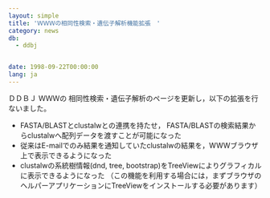 ```yaml
---
layout: simple
title: 'ＷＷＷの相同性検索・遺伝子解析機能拡張　'
category: news
db:
  - ddbj


date: 1998-09-22T00:00:00
lang: ja
---
```


ＤＤＢＪ ＷＷＷの 相同性検索・遺伝子解析のページを更新し，以下の拡張を行ないました。

<ul>
    <li>FASTA/BLASTとclustalwとの連携を持たせ， FASTA/BLASTの検索結果からclustalwへ配列データを渡すことが可能になった</li>
    <li>従来はE-mailでのみ結果を通知していたclustalwの結果を，WWWブラウザ上で表示できるようになった</li>
    <li>clustalwの系統樹情報(dnd, tree, bootstrap)をTreeViewによりグラフィカルに表示できるようになった （この機能を利用する場合には，まずブラウザのヘルパーアプリケーションにTreeViewをインストールする必要があります）</li>
</ul>
